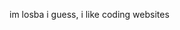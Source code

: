 im losba i guess, i like coding websites

<!---
losba78rf2/losba78rf2 is a ✨ special ✨ repository because its `README.md` (this file) appears on your GitHub profile.
You can click the Preview link to take a look at your changes.
--->

